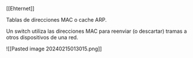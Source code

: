 [[Ehternet]]

Tablas de direcciones MAC o cache ARP.

Un switch utiliza las direcciones MAC para reenviar (o descartar) tramas a otros dispositivos de una red.

![[Pasted image 20240215013015.png]]
